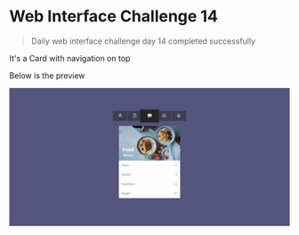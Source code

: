 # Web Interface Challenge 14

> Daily web interface challenge day 14 completed successfully

It's a Card with navigation on top

Below is the preview

![Preview](./challenge.png "Card")